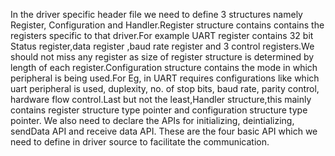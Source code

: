In the driver specific header file we need to define 3 structures namely Register, Configuration and Handler.Register structure contains contains the registers specific to that driver.For example UART register contains  32 bit Status register,data register ,baud rate register and 3 control registers.We should not miss any register as size of register structure is determined by length of each register.Configuration structure contains the mode in which peripheral is being used.For Eg, in UART  requires configurations like which uart peripheral is used, duplexity, no. of stop bits, baud rate, parity control, hardware flow control.Last but not the least,Handler structure,this mainly contains register structure type pointer and configuration structure type pointer. We also need to declare the APIs for initializing, deintializing, sendData API and receive data API. These are the four basic API which we need to define in driver source to facilitate the communication.


